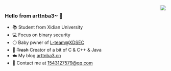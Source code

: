 <img align="right" src="https://github-readme-stats.vercel.app/api?username=arttnba3&show_icons=true&icon_color=CE1D2D&text_color=718096&bg_color=ffffff&hide_title=true" />

### Hello from arttnba3~ 👋

<!--
**arttnba3/arttnba3** is a ✨ _special_ ✨ repository because its `README.md` (this file) appears on your GitHub profile.

Here are some ideas to get you started:

- 🔭 I’m currently working on ...
- 🌱 I’m currently learning ...
- 👯 I’m looking to collaborate on ...
- 🤔 I’m looking for help with ...
- 💬 Ask me about ...
- 📫 How to reach me: ...
- 😄 Pronouns: ...
- ⚡ Fun fact: ...
-->

- :books: Student from Xidian University
- :computer: Focus on binary security
- :white_circle:​ Baby pwner of [L-team](http://www.l-team.org/)@[XDSEC](https://www.xdsec.org)
- :hammer: ~~Trash~~ Creator of a bit of C & C++ & Java
- :cloud:​ My blog [arttnba3.cn](https://arttnba3.cn)
- :e-mail: Contact me at [1543127579@qq.com](mailto:1543127579@qq.com)
